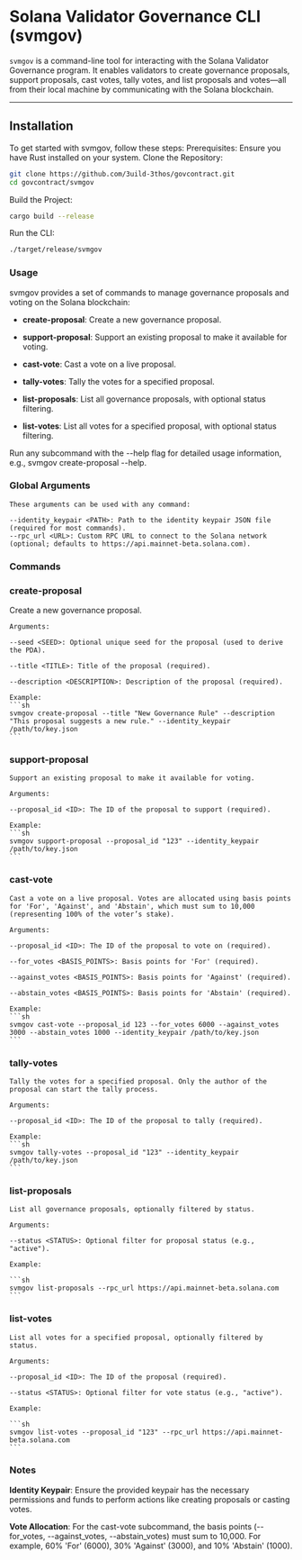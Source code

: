 # Solana Validator Governance CLI (svmgov)
`svmgov` is a command-line tool for interacting with the Solana Validator Governance program. It enables validators to create governance proposals, support proposals, cast votes, tally votes, and list proposals and votes—all from their local machine by communicating with the Solana blockchain.

---

## Installation
To get started with svmgov, follow these steps:
Prerequisites: Ensure you have Rust installed on your system.
Clone the Repository:
```sh
git clone https://github.com/3uild-3thos/govcontract.git
cd govcontract/svmgov
```

Build the Project:
```sh
cargo build --release
```
Run the CLI:
```sh
./target/release/svmgov
```

### Usage
svmgov provides a set of commands to manage governance proposals and voting on the Solana blockchain:

 - **create-proposal**: Create a new governance proposal.

 - **support-proposal**: Support an existing proposal to make it available for voting.

 - **cast-vote**: Cast a vote on a live proposal.

 - **tally-votes**: Tally the votes for a specified proposal.

 - **list-proposals**: List all governance proposals, with optional status filtering.

 - **list-votes**: List all votes for a specified proposal, with optional status filtering.

Run any subcommand with the --help flag for detailed usage information, e.g., svmgov create-proposal --help.

### Global Arguments
    These arguments can be used with any command:

    --identity_keypair <PATH>: Path to the identity keypair JSON file (required for most commands).
    --rpc_url <URL>: Custom RPC URL to connect to the Solana network (optional; defaults to https://api.mainnet-beta.solana.com).


### Commands
### **create-proposal**
Create a new governance proposal.

    Arguments:

    --seed <SEED>: Optional unique seed for the proposal (used to derive the PDA).

    --title <TITLE>: Title of the proposal (required).

    --description <DESCRIPTION>: Description of the proposal (required).

    Example:
    ```sh
    svmgov create-proposal --title "New Governance Rule" --description "This proposal suggests a new rule." --identity_keypair /path/to/key.json
    ```

### **support-proposal**

    Support an existing proposal to make it available for voting.

    Arguments:

    --proposal_id <ID>: The ID of the proposal to support (required).

    Example:
    ```sh
    svmgov support-proposal --proposal_id "123" --identity_keypair /path/to/key.json
    ```

### **cast-vote**

    Cast a vote on a live proposal. Votes are allocated using basis points for 'For', 'Against', and 'Abstain', which must sum to 10,000 (representing 100% of the voter’s stake).

    Arguments:

    --proposal_id <ID>: The ID of the proposal to vote on (required).

    --for_votes <BASIS_POINTS>: Basis points for 'For' (required).

    --against_votes <BASIS_POINTS>: Basis points for 'Against' (required).

    --abstain_votes <BASIS_POINTS>: Basis points for 'Abstain' (required).

    Example:
    ```sh
    svmgov cast-vote --proposal_id 123 --for_votes 6000 --against_votes 3000 --abstain_votes 1000 --identity_keypair /path/to/key.json
    ```

### **tally-votes**

    Tally the votes for a specified proposal. Only the author of the proposal can start the tally process.

    Arguments:

    --proposal_id <ID>: The ID of the proposal to tally (required).

    Example:
    ```sh
    svmgov tally-votes --proposal_id "123" --identity_keypair /path/to/key.json
    ```

### **list-proposals**

    List all governance proposals, optionally filtered by status.

    Arguments:

    --status <STATUS>: Optional filter for proposal status (e.g., "active").

    Example:

    ```sh
    svmgov list-proposals --rpc_url https://api.mainnet-beta.solana.com
    ```

### **list-votes**

    List all votes for a specified proposal, optionally filtered by status.

    Arguments:

    --proposal_id <ID>: The ID of the proposal (required).

    --status <STATUS>: Optional filter for vote status (e.g., "active").

    Example:

    ```sh
    svmgov list-votes --proposal_id "123" --rpc_url https://api.mainnet-beta.solana.com
    ```

### Notes

**Identity Keypair**: Ensure the provided keypair has the necessary permissions and funds to perform actions like creating proposals or casting votes.

**Vote Allocation**: For the cast-vote subcommand, the basis points (--for_votes, --against_votes, --abstain_votes) must sum to 10,000. For example, 60% 'For' (6000), 30% 'Against' (3000), and 10% 'Abstain' (1000).
